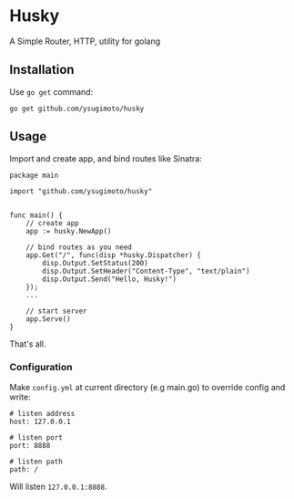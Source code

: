 Husky
=====

A Simple Router, HTTP, utility for golang

## Installation

Use `go get` command:

```
go get github.com/ysugimoto/husky
```

## Usage

Import and create app, and bind routes like Sinatra:

```
package main

import "github.com/ysugimoto/husky"


func main() {
    // create app
    app := husky.NewApp()

    // bind routes as you need
    app.Get("/", func(disp *husky.Dispatcher) {
        disp.Output.SetStatus(200)
        disp.Output.SetHeader("Content-Type", "text/plain")
        disp.Output.Send("Hello, Husky!")
    });
    ...

    // start server
    app.Serve()
}
```

That's all.

### Configuration

Make `config.yml` at current directory (e.g main.go) to override config and write:

```
# listen address
host: 127.0.0.1

# listen port
port: 8888

# listen path
path: /
```

Will listen `127.0.0.1:8888`.
